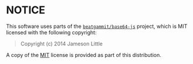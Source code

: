 # NOTICE
This software uses parts of the [`beatgammit/base64-js`](https://github.com/beatgammit/base64-js) project, 
which is MIT licensed with the following copyright:

> Copyright (c) 2014 Jameson Little 

A copy of the [MIT](LICENSE.md) license is provided as part of this distribution.